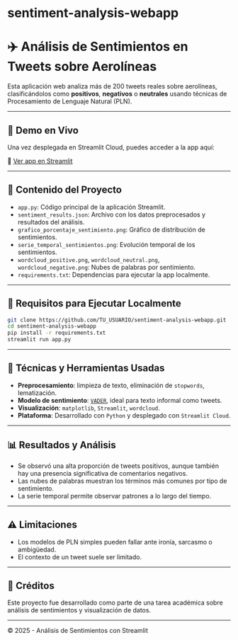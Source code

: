 # sentiment-analysis-webapp

# ✈️ Análisis de Sentimientos en Tweets sobre Aerolíneas

Esta aplicación web analiza más de 200 tweets reales sobre aerolíneas, clasificándolos como **positivos**, **negativos** o **neutrales** usando técnicas de Procesamiento de Lenguaje Natural (PLN).

---

## 🚀 Demo en Vivo

Una vez desplegada en Streamlit Cloud, puedes acceder a la app aquí:

🔗 [Ver app en Streamlit](https://TU_USUARIO.streamlit.app)

---

## 📁 Contenido del Proyecto

- `app.py`: Código principal de la aplicación Streamlit.
- `sentiment_results.json`: Archivo con los datos preprocesados y resultados del análisis.
- `grafico_porcentaje_sentimiento.png`: Gráfico de distribución de sentimientos.
- `serie_temporal_sentimientos.png`: Evolución temporal de los sentimientos.
- `wordcloud_positive.png`, `wordcloud_neutral.png`, `wordcloud_negative.png`: Nubes de palabras por sentimiento.
- `requirements.txt`: Dependencias para ejecutar la app localmente.

---

## 🧰 Requisitos para Ejecutar Localmente

```bash
git clone https://github.com/TU_USUARIO/sentiment-analysis-webapp.git
cd sentiment-analysis-webapp
pip install -r requirements.txt
streamlit run app.py
```

---

## 🧪 Técnicas y Herramientas Usadas

- **Preprocesamiento**: limpieza de texto, eliminación de `stopwords`, lematización.
- **Modelo de sentimiento**: [`VADER`](https://github.com/cjhutto/vaderSentiment), ideal para texto informal como tweets.
- **Visualización**: `matplotlib`, `Streamlit`, `wordcloud`.
- **Plataforma**: Desarrollado con `Python` y desplegado con `Streamlit Cloud`.

---

## 📊 Resultados y Análisis

- Se observó una alta proporción de tweets positivos, aunque también hay una presencia significativa de comentarios negativos.
- Las nubes de palabras muestran los términos más comunes por tipo de sentimiento.
- La serie temporal permite observar patrones a lo largo del tiempo.

---

## ⚠️ Limitaciones

- Los modelos de PLN simples pueden fallar ante ironía, sarcasmo o ambigüedad.
- El contexto de un tweet suele ser limitado.

---

## 📌 Créditos

Este proyecto fue desarrollado como parte de una tarea académica sobre análisis de sentimientos y visualización de datos.

---

© 2025 - Análisis de Sentimientos con Streamlit
